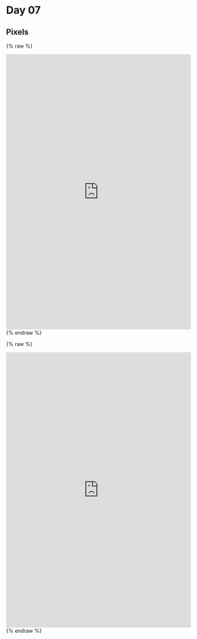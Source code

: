 
# Day 07

## Pixels

{% raw %}
<iframe src="https://editor.p5js.org/PerlaH/full/mdKjlUq5E"  
width="100%" height="750" frameborder="no"></iframe>
{% endraw %}


{% raw %}
<iframe src="https://editor.p5js.org/PerlaH/full/lep0Rtfj7" 
width="100%" height="750" frameborder="no"></iframe>
{% endraw %}
